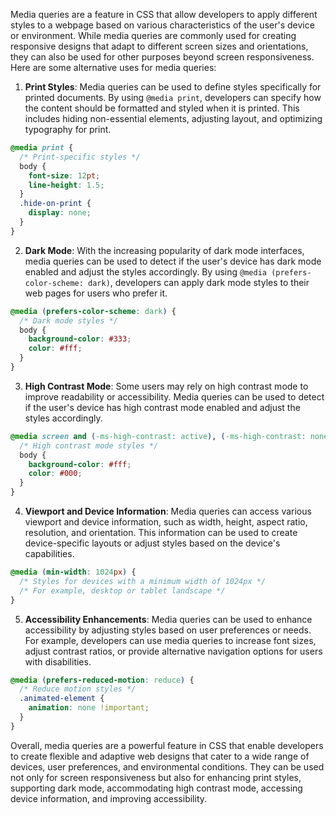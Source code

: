 Media queries are a feature in CSS that allow developers to apply different styles to a webpage based on various characteristics of the user's device or environment. While media queries are commonly used for creating responsive designs that adapt to different screen sizes and orientations, they can also be used for other purposes beyond screen responsiveness. Here are some alternative uses for media queries:

1. **Print Styles**: Media queries can be used to define styles specifically for printed documents. By using `@media print`, developers can specify how the content should be formatted and styled when it is printed. This includes hiding non-essential elements, adjusting layout, and optimizing typography for print.
    
```css
@media print {
  /* Print-specific styles */
  body {
    font-size: 12pt;
    line-height: 1.5;
  }
  .hide-on-print {
    display: none;
  }
}
```
    
2. **Dark Mode**: With the increasing popularity of dark mode interfaces, media queries can be used to detect if the user's device has dark mode enabled and adjust the styles accordingly. By using `@media (prefers-color-scheme: dark)`, developers can apply dark mode styles to their web pages for users who prefer it.
    
```css
@media (prefers-color-scheme: dark) {
  /* Dark mode styles */
  body {
    background-color: #333;
    color: #fff;
  }
}
```
    
3. **High Contrast Mode**: Some users may rely on high contrast mode to improve readability or accessibility. Media queries can be used to detect if the user's device has high contrast mode enabled and adjust the styles accordingly.
    
```css
@media screen and (-ms-high-contrast: active), (-ms-high-contrast: none) {
  /* High contrast mode styles */
  body {
    background-color: #fff;
    color: #000;
  }
}
```
    
4. **Viewport and Device Information**: Media queries can access various viewport and device information, such as width, height, aspect ratio, resolution, and orientation. This information can be used to create device-specific layouts or adjust styles based on the device's capabilities.
    
```css
@media (min-width: 1024px) {
  /* Styles for devices with a minimum width of 1024px */
  /* For example, desktop or tablet landscape */
}
```
    
5. **Accessibility Enhancements**: Media queries can be used to enhance accessibility by adjusting styles based on user preferences or needs. For example, developers can use media queries to increase font sizes, adjust contrast ratios, or provide alternative navigation options for users with disabilities.
    
```css
@media (prefers-reduced-motion: reduce) {
  /* Reduce motion styles */
  .animated-element {
    animation: none !important;
  }
}
```
    

Overall, media queries are a powerful feature in CSS that enable developers to create flexible and adaptive web designs that cater to a wide range of devices, user preferences, and environmental conditions. They can be used not only for screen responsiveness but also for enhancing print styles, supporting dark mode, accommodating high contrast mode, accessing device information, and improving accessibility.